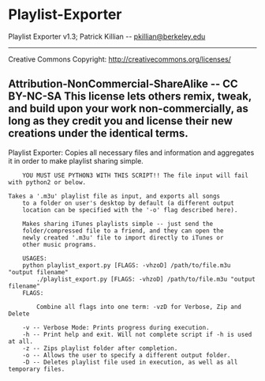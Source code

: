 Playlist-Exporter
=================

Playlist Exporter v1.3; Patrick Killian -- pkillian@berkeley.edu

----------------------------------------------------------------
Creative Commons Copyright: http://creativecommons.org/licenses/

Attribution-NonCommercial-ShareAlike -- CC BY-NC-SA
This license lets others remix, tweak, and build upon your work non-commercially, as long as they credit you and license their new creations under the identical terms.
----------------------------------------------------------------

Playlist Exporter: Copies all necessary files and information and aggregates it in order to make playlist sharing simple.
        
        YOU MUST USE PYTHON3 WITH THIS SCRIPT!! The file input will fail with python2 or below.

	Takes a '.m3u' playlist file as input, and exports all songs 
        to a folder on user's desktop by default (a different output
        location can be specified with the '-o' flag described here).
        
        Makes sharing iTunes playlists simple -- just send the 
        folder/compressed file to a friend, and they can open the 
        newly created '.m3u' file to import directly to iTunes or 
        other music programs.
        
        USAGES: 
		python playlist_export.py [FLAGS: -vhzoD] /path/to/file.m3u "output filename"
        	./playlist_export.py [FLAGS: -vhzoD] /path/to/file.m3u "output filename"
        FLAGS: 
        
            Combine all flags into one term: -vzD for Verbose, Zip and Delete
        
        -v -- Verbose Mode: Prints progress during execution.
        -h -- Print help and exit. Will not complete script if -h is used at all.
        -z -- Zips playlist folder after completion.
        -o -- Allows the user to specify a different output folder. 
        -D -- Deletes playlist file used in execution, as well as all temporary files.
